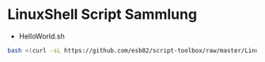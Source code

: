 # LinuxShell Script Sammlung

* HelloWorld.sh
```bash
bash <(curl -sL https://github.com/esb82/script-toolbox/raw/master/LinuxShell/HelloWorld.sh)
```
